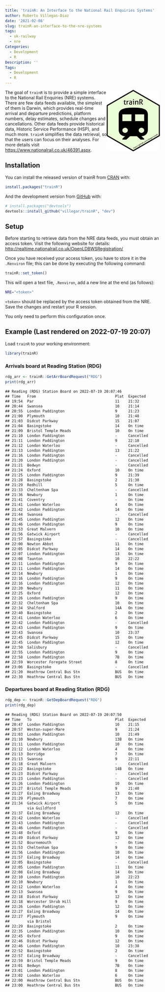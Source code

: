 ```yaml
---
title: 'trainR: An Interface to the National Rail Enquiries Systems'
author: Roberto Villegas-Diaz
date: '2021-02-08'
slug: trainR-an-interface-to-the-nre-systems
tags:
  - uk-railway
  - nre
Categories:
  - Development
  - R
Description: ''
Tags:
  - Development
  - R
---
```


<img src="https://raw.githubusercontent.com/villegar/trainR/main/inst/images/logo.png" alt="logo" align="right" height=200px/>

The goal of `trainR` is to provide a simple interface to the 
National Rail Enquiries (NRE) systems. There are few data feeds 
available, the simplest of them is Darwin, which provides real-time 
arrival and departure predictions, platform numbers, delay estimates, 
schedule changes and cancellations. Other data feeds provide historical 
data, Historic Service Performance (HSP), and much more. `trainR` 
simplifies the data retrieval, so that the users can focus on their 
analyses. For more details visit 
https://www.nationalrail.co.uk/46391.aspx.

## Installation

You can install the released version of trainR from [CRAN](https://CRAN.R-project.org) with:

``` r
install.packages("trainR")
```

And the development version from [GitHub](https://github.com/) with:

``` r
# install.packages("devtools")
devtools::install_github("villegar/trainR", "dev")
```

## Setup
Before starting to retrieve data from the NRE data feeds, you must obtain an access token. 
Visit the following website for details: http://realtime.nationalrail.co.uk/OpenLDBWSRegistration/

Once you have received your access token, you have to store it in the `.Renviron` file; this can be 
done by executing the following command:


```r
trainR::set_token()
```

This will open a text file, `.Renviron`, add a new line at the end (as follows):

```bash
NRE="<token>"
```

`<token>` should be replaced by the access token obtained from the NRE. Save the changes and restart 
your R session.

You only need to perform this configuration once.

## Example (Last rendered on 2022-07-19 20:07)

Load `trainR` to your working environment:

```r
library(trainR)
```

### Arrivals board at Reading Station (RDG)


```r
rdg_arr <- trainR::GetArrBoardRequest("RDG")
print(rdg_arr)
```

```
## Reading (RDG) Station Board on 2022-07-19 20:07:46
## Time   From                                    Plat  Expected
## 19:54  Par                                     11    21:32
## 20:44  Swansea                                 10    21:14
## 20:55  London Paddington                       9     21:23
## 21:00  Plymouth                                10    21:48
## 21:03  Didcot Parkway                          15    21:07
## 21:04  Basingstoke                             14    On time
## 21:09  Bristol Temple Meads                    10    On time
## 21:10  London Paddington                       -     Cancelled
## 21:11  London Paddington                       9     22:10
## 21:12  London Waterloo                         -     Cancelled
## 21:13  London Paddington                       13    21:22
## 21:16  London Paddington                       -     Cancelled
## 21:20  London Paddington                       -     Cancelled
## 21:21  Bedwyn                                  -     Cancelled
## 21:24  Oxford                                  10    On time
## 21:25  London Paddington                       9     21:39
## 21:28  Basingstoke                             2     21:30
## 21:29  Redhill                                 5     On time
## 21:33  Cheltenham Spa                          -     Cancelled
## 21:36  Newbury                                 1     On time
## 21:41  Coventry                                -     On time
## 21:41  London Waterloo                         4     On time
## 21:42  London Paddington                       14    On time
## 21:44  Swansea                                 -     Cancelled
## 21:45  London Paddington                       12    On time
## 21:46  London Paddington                       9     On time
## 21:53  Great Malvern                           10    On time
## 21:56  Gatwick Airport                         -     Cancelled
## 21:57  Basingstoke                             -     Cancelled
## 22:00  Newton Abbot                            11    On time
## 22:05  Didcot Parkway                          14    On time
## 22:07  London Paddington                       13    On time
## 22:08  Taunton                                 10    22:22
## 22:11  London Paddington                       9     On time
## 22:11  London Paddington                       14    On time
## 22:14  Newbury                                 1     On time
## 22:16  London Paddington                       9     On time
## 22:16  London Paddington                       12    On time
## 22:20  Newbury                                 11    On time
## 22:25  Oxford                                  12    On time
## 22:26  London Paddington                       9     On time
## 22:32  Cheltenham Spa                          10    On time
## 22:34  Shalford                                14A   On time
## 22:40  Basingstoke                             2     On time
## 22:41  London Waterloo                         6     On time
## 22:42  London Paddington                       -     Cancelled
## 22:43  London Paddington                       9     On time
## 22:43  Swansea                                 10    23:37
## 22:45  Didcot Parkway                          15    On time
## 22:45  London Paddington                       12    On time
## 22:50  Salisbury                               -     Cancelled
## 22:55  London Paddington                       9     On time
## 22:58  London Paddington                       7B    On time
## 22:59  Worcester Foregate Street               8     On time
## 23:06  Basingstoke                             -     Cancelled
## 21:20  Heathrow Central Bus Stn                BUS   On time
## 22:30  Heathrow Central Bus Stn                BUS   On time
```

### Departures board at Reading Station (RDG)


```r
rdg_dep <- trainR::GetDepBoardRequest("RDG")
print(rdg_dep)
```

```
## Reading (RDG) Station Board on 2022-07-19 20:07:50
## Time   To                                      Plat  Expected
## 20:47  London Paddington                       10    21:15
## 20:57  Weston-super-Mare                       9     21:24
## 21:03  London Paddington                       10    21:49
## 21:10  Newbury                                 13B   On time
## 21:11  London Paddington                       10    On time
## 21:12  London Waterloo                         4     On time
## 21:13  Dorridge                                7     On time
## 21:13  Swansea                                 9     22:11
## 21:18  Great Malvern                           -     Cancelled
## 21:22  Basingstoke                             14B   On time
## 21:23  Didcot Parkway                          -     Cancelled
## 21:23  London Paddington                       -     Cancelled
## 21:26  London Paddington                       10    On time
## 21:27  Bristol Temple Meads                    9     21:40
## 21:27  Ealing Broadway                         13    On time
## 21:29  Plymouth                                7     On time
## 21:34  Gatwick Airport                         5     On time
##        via Guildford                           
## 21:37  Ealing Broadway                         12    On time
## 21:42  London Waterloo                         -     Cancelled
## 21:43  London Paddington                       -     Cancelled
## 21:46  London Paddington                       -     Cancelled
## 21:48  Oxford                                  9     On time
## 21:49  Didcot Parkway                          12    On time
## 21:52  Bournemouth                             -     On time
## 21:53  Cheltenham Spa                          9     On time
## 21:56  London Paddington                       10    On time
## 21:57  Ealing Broadway                         14    On time
## 22:05  Basingstoke                             -     Cancelled
## 22:05  London Paddington                       11    On time
## 22:08  Ealing Broadway                         14    On time
## 22:10  London Paddington                       10    22:23
## 22:10  Newbury                                 1     On time
## 22:12  London Waterloo                         4     On time
## 22:13  Swansea                                 9     On time
## 22:18  Didcot Parkway                          12    On time
## 22:18  Worcester Shrub Hill                    9     On time
## 22:26  London Paddington                       12    On time
## 22:27  Ealing Broadway                         14    On time
## 22:27  Plymouth                                9     On time
##        via Bristol                             
## 22:29  Basingstoke                             2     On time
## 22:35  London Paddington                       10    On time
## 22:45  Oxford                                  9     On time
## 22:46  Didcot Parkway                          12    On time
## 22:46  London Paddington                       10    23:38
## 22:52  Basingstoke                             2     On time
## 22:57  Ealing Broadway                         -     Cancelled
## 22:59  Bristol Temple Meads                    9     On time
## 23:01  Bedwyn                                  7B    On time
## 23:01  London Paddington                       8     On time
## 23:02  London Waterloo                         6     On time
## 22:00  Heathrow Central Bus Stn                BUS   On time
## 23:00  Heathrow Central Bus Stn                BUS   On time
```
